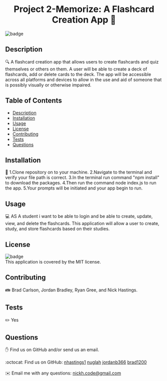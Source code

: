 
<h1 align="center">Project 2-Memorize: A Flashcard Creation App 👋</h1>
  
![badge](https://img.shields.io/badge/license-MIT-brightgreen)<br />
## Description
🔍 A flashcard creation app that allows users to create flashcards and quiz themselves or others on them. A user will be able to create a deck of flashcards, add or delete cards to the deck. The app will be accessible across all platforms and devices to allow in the use and aid of someone that is possibly visually or otherwise impaired. 

## Table of Contents
- [Description](#description)
- [Installation](#installation)
- [Usage](#usage)
- [License](#license)
- [Contributing](#contributing)
- [Tests](#tests)
- [Questions](#questions)

## Installation
💾 1.Clone repository on to your machine. 2.Navigate to the terminal and verify your file path is correct. 3.In the terminal run command "npm install" to download the packages. 4.Then run the command node index.js to run the app. 5.Your prompts will be initiated and your app begin to run. 

## Usage
💻 AS A student i want to be able to login and be able to create, update, view, and delete the flashcards. This application will allow a user to create, study, and store flashcards based on their studies.

## License
![badge](https://img.shields.io/badge/license-MIT-brightgreen)
<br />
This application is covered by the MIT license. 

## Contributing
👪 Brad Carlson, Jordan Bradley, Ryan Gree, and Nick Hastings.

## Tests
✏️ Yes

## Questions
✋ Find us on GitHub and/or send us an email.<br />
<br />
:octocat: Find us on GitHub: 
[nhastings1](https://github.com/nhastings1)
[nuglah](https://github.com/nuglah)
[jordanb366](https://github.com/jordanb366)
[brad1200](https://github.com/brad1200)<br />
<br />
✉️ Email me with any questions: nickh.code@gmail.com<br /><br />



